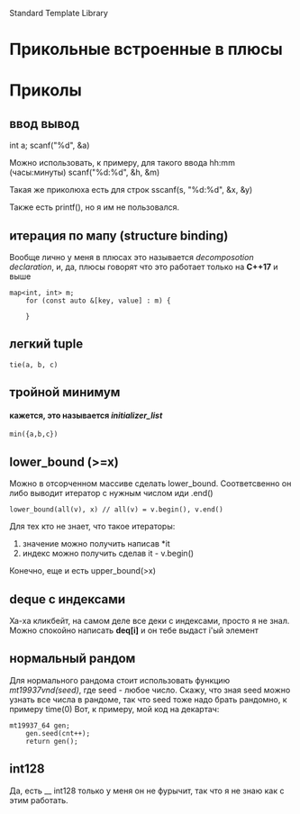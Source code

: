 Standard Template Library

# Прикольные встроенные в плюсы 
# 						Приколы


## ввод вывод
int a;
scanf("%d", &a)

Можно использовать, к примеру, для такого ввода hh:mm (часы:минуты)
scanf("%d:%d", &h, &m)

Такая же приколюха есть для строк sscanf(s, "%d:%d", &x, &y)

Также есть printf(), но я им не пользовался.


## итерация по мапу (structure binding)
Вообще лично у меня в плюсах это называется *decomposotion declaration*, и, да, плюсы говорят что это работает только на **C++17** и выше 

```
map<int, int> m;
    for (const auto &[key, value] : m) {

    }
```

## легкий tuple 
```
tie(a, b, c)
```

## тройной минимум
#### кажется, это называется *initializer_list*
```
min({a,b,c})
```

## lower_bound (>=x)
Можно в отсорченном массиве сделать lower_bound. 
Соответсвенно он либо выводит итератор с нужным числом иди .end()
```
lower_bound(all(v), x) // all(v) = v.begin(), v.end()
```
Для тех кто не знает, что такое итераторы: 
1) значение можно получить написав *it
2) индекс можно получить сделав it - v.begin()

Конечно, еще и есть upper_bound(>x)

## deque с индексами 
Ха-ха кликбейт, на самом деле все деки с индексами, просто я не знал.
Можно спокойно написать **deq[i]** и он тебе выдаст i'ый элемент

## нормальный рандом 
Для нормального рандома стоит использовать функцию 
*mt19937vnd(seed)*, где seed - любое число. 
Скажу, что зная seed можно узнать все числа в рандоме, так что seed тоже надо брать рандомно, к примеру time(0)
Вот, к примеру, мой код на декартач:

```
mt19937_64 gen;
    gen.seed(cnt++);
    return gen();
```

## int128
Да, есть __ int128 только у меня он не фурычит, так что я не знаю как с этим работать.